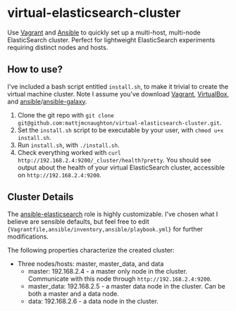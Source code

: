 # virtual-elasticsearch-cluster

Use [Vagrant](https://www.vagrantup.com/) and [Ansible](https://www.ansible.com)
to quickly set up a multi-host, multi-node ElasticSearch cluster.
Perfect for lightweight ElasticSearch experiments requiring distinct nodes and hosts.

## How to use?

I've included a bash script entitled `install.sh`, to make it trivial to create
the virtual machine cluster. Note I assume you've download
[Vagrant](https://www.vagrantup.com),
[VirtualBox](https://www.virtualbox.org/wiki/VirtualBox),
and
[ansible](https://www.ansible.com)/[ansible-galaxy](https://galaxy.ansible.com/).

1. Clone the git repo with `git clone
   git@github.com:mattjmcnaughton/virtual-elasticsearch-cluster.git`.
2. Set the `install.sh` script to be executable by your user, with `chmod u+x
   install.sh`.
3. Run `install.sh`, with `./install.sh`.
4. Check everything worked with `curl
   http://192.168.2.4:9200/_cluster/health?pretty`. You should see output about
   the health of your virtual ElasticSearch cluster, accessible on
   `http://192.168.2.4:9200`.

## Cluster Details

The [ansible-elasticsearch](https://github.com/elastic/ansible-elasticsearch)
role is highly customizable. I've chosen what I believe are sensible defaults,
but feel free to edit `{Vagrantfile,ansible/inventory,ansible/playbook.yml}` for
further modifications.

The following properties characterize the created cluster:
- Three nodes/hosts: master, master_data, and data
  - master: 192.168.2.4 - a master only node in the cluster. Communicate with
    this node through `http://192.168.2.4:9200`.
  - master_data: 192.168.2.5 - a master data node in the cluster. Can be both a
    master and a data node.
  - data: 192.168.2.6 - a data node in the cluster.
